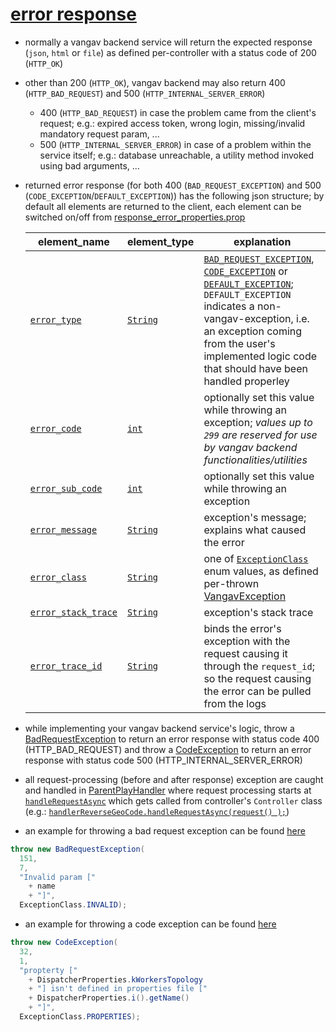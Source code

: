 # [error response](https://github.com/vangav/vos_backend/blob/master/src/com/vangav/backend/play_framework/request/response/ResponseBodyError.java)

+ normally a vangav backend service will return the expected response (`json`, `html` or `file`) as defined per-controller with a status code of 200 (`HTTP_OK`)
+ other than 200 (`HTTP_OK`), vangav backend may also return 400 (`HTTP_BAD_REQUEST`) and 500 (`HTTP_INTERNAL_SERVER_ERROR`)
  + 400 (`HTTP_BAD_REQUEST`) in case the problem came from the client's request; e.g.: expired access token, wrong login, missing/invalid mandatory request param, ...
  + 500 (`HTTP_INTERNAL_SERVER_ERROR`) in case of a problem within the service itself; e.g.: database unreachable, a utility method invoked using bad arguments, ...
+ returned error response (for both 400 (`BAD_REQUEST_EXCEPTION`) and 500 (`CODE_EXCEPTION`/`DEFAULT_EXCEPTION`)) has the following json structure; by default all elements are returned to the client, each element can be switched on/off from [response_error_properties.prop](https://github.com/vangav/vos_geo_server/blob/master/conf/prop/response_error_properties.prop)

  | element_name | element_type | explanation |
  | ------------ | ------------ | ----------- |
  | [`error_type`](https://github.com/vangav/vos_geo_server/blob/master/conf/prop/response_error_properties.prop#L65) | [`String`](https://github.com/vangav/vos_backend/blob/master/src/com/vangav/backend/play_framework/request/response/ResponseBodyError.java#L215) | [`BAD_REQUEST_EXCEPTION`](https://github.com/vangav/vos_backend/blob/master/src/com/vangav/backend/exceptions/VangavException.java#L70), [`CODE_EXCEPTION`](https://github.com/vangav/vos_backend/blob/master/src/com/vangav/backend/exceptions/VangavException.java#L71) or [`DEFAULT_EXCEPTION`](https://github.com/vangav/vos_backend/blob/master/src/com/vangav/backend/exceptions/VangavException.java#L72); `DEFAULT_EXCEPTION` indicates a non-vangav-exception, i.e. an exception coming from the user's implemented logic code that should have been handled properley |
  | [`error_code`](https://github.com/vangav/vos_geo_server/blob/master/conf/prop/response_error_properties.prop#L69) | [`int`](https://github.com/vangav/vos_backend/blob/master/src/com/vangav/backend/play_framework/request/response/ResponseBodyError.java#L217) | optionally set this value while throwing an exception; *values up to `299` are reserved for use by vangav backend functionalities/utilities* |
  | [`error_sub_code`](https://github.com/vangav/vos_geo_server/blob/master/conf/prop/response_error_properties.prop#L73) | [`int`](https://github.com/vangav/vos_backend/blob/master/src/com/vangav/backend/play_framework/request/response/ResponseBodyError.java#L219) | optionally set this value while throwing an exception |
  | [`error_message`](https://github.com/vangav/vos_geo_server/blob/master/conf/prop/response_error_properties.prop#L77) | [`String`](https://github.com/vangav/vos_backend/blob/master/src/com/vangav/backend/play_framework/request/response/ResponseBodyError.java#L221) | exception's message; explains what caused the error |
  | [`error_class`](https://github.com/vangav/vos_geo_server/blob/master/conf/prop/response_error_properties.prop#L81) | [`String`](https://github.com/vangav/vos_backend/blob/master/src/com/vangav/backend/play_framework/request/response/ResponseBodyError.java#L223) | one of [`ExceptionClass`](https://github.com/vangav/vos_backend/blob/master/src/com/vangav/backend/exceptions/VangavException.java#L86) enum values, as defined per-thrown [VangavException](https://github.com/vangav/vos_backend/blob/master/src/com/vangav/backend/exceptions/VangavException.java) |
  | [`error_stack_trace`](https://github.com/vangav/vos_geo_server/blob/master/conf/prop/response_error_properties.prop#L85) | [`String`](https://github.com/vangav/vos_backend/blob/master/src/com/vangav/backend/play_framework/request/response/ResponseBodyError.java#L225) | exception's stack trace |
  | [`error_trace_id`](https://github.com/vangav/vos_geo_server/blob/master/conf/prop/response_error_properties.prop#L89) | [`String`](https://github.com/vangav/vos_backend/blob/master/src/com/vangav/backend/play_framework/request/response/ResponseBodyError.java#L227) | binds the error's exception with the request causing it through the `request_id`; so the request causing the error can be pulled from the logs |
  
+ while implementing your vangav backend service's logic, throw a [BadRequestException](https://github.com/vangav/vos_backend/blob/master/src/com/vangav/backend/exceptions/BadRequestException.java) to return an error response with status code 400 (HTTP_BAD_REQUEST) and throw a [CodeException](https://github.com/vangav/vos_backend/blob/master/src/com/vangav/backend/exceptions/CodeException.java) to return an error response with status code 500 (HTTP_INTERNAL_SERVER_ERROR)
+ all request-processing (before and after response) exception are caught and handled in [ParentPlayHandler](https://github.com/vangav/vos_backend/blob/master/src/com/vangav/backend/play_framework/ParentPlayHandler.java) where request processing starts at [`handleRequestAsync`](https://github.com/vangav/vos_backend/blob/master/src/com/vangav/backend/play_framework/ParentPlayHandler.java#L232) which gets called from controller's `Controller` class (e.g.: [`handlerReverseGeoCode.handleRequestAsync(request() );`](https://github.com/vangav/vos_geo_server/blob/master/app/com/vangav/vos_geo_server/controllers/reverse_geo_code/ControllerReverseGeoCode.java#L68))

+ an example for throwing a bad request exception can be found [here](https://github.com/vangav/vos_backend/blob/master/src/com/vangav/backend/play_framework/param/ParamValidatorInl.java#L1074)

```java
throw new BadRequestException(
  151,
  7,
  "Invalid param ["
    + name
    + "]",
  ExceptionClass.INVALID);
```

+ an example for throwing a code exception can be found [here](https://github.com/vangav/vos_backend/blob/master/src/com/vangav/backend/dispatcher/Dispatcher.java#L124)

```java
throw new CodeException(
  32,
  1,
  "propterty ["
    + DispatcherProperties.kWorkersTopology
    + "] isn't defined in properties file ["
    + DispatcherProperties.i().getName()
    + "]",
  ExceptionClass.PROPERTIES);
```
